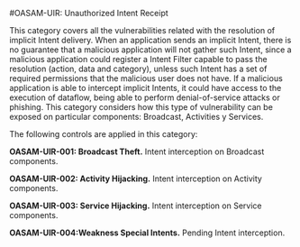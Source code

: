 
#OASAM-UIR: Unauthorized Intent Receipt

This category covers all the vulnerabilities related with the resolution of implicit Intent delivery. When an application sends an implicit Intent, there is no guarantee that a malicious application will not gather such Intent, since a malicious application could register a Intent Filter capable to pass the resolution (action, data and category), unless such Intent has a set of required permissions that the malicious user does not have. If a malicious application is able to intercept implicit Intents, it could have access to the execution of dataflow, being able to perform denial-of-service attacks or phishing. This category considers how this type of vulnerability can be exposed on particular components: Broadcast, Activities y Services.

The following controls are applied in this category:

**OASAM-UIR-001: Broadcast Theft.** Intent interception on Broadcast components.

**OASAM-UIR-002: Activity Hijacking.** Intent interception on Activity components.

**OASAM-UIR-003: Service Hijacking.** Intent interception on Service components.

**OASAM-UIR-004:Weakness Special Intents.** Pending Intent interception.
